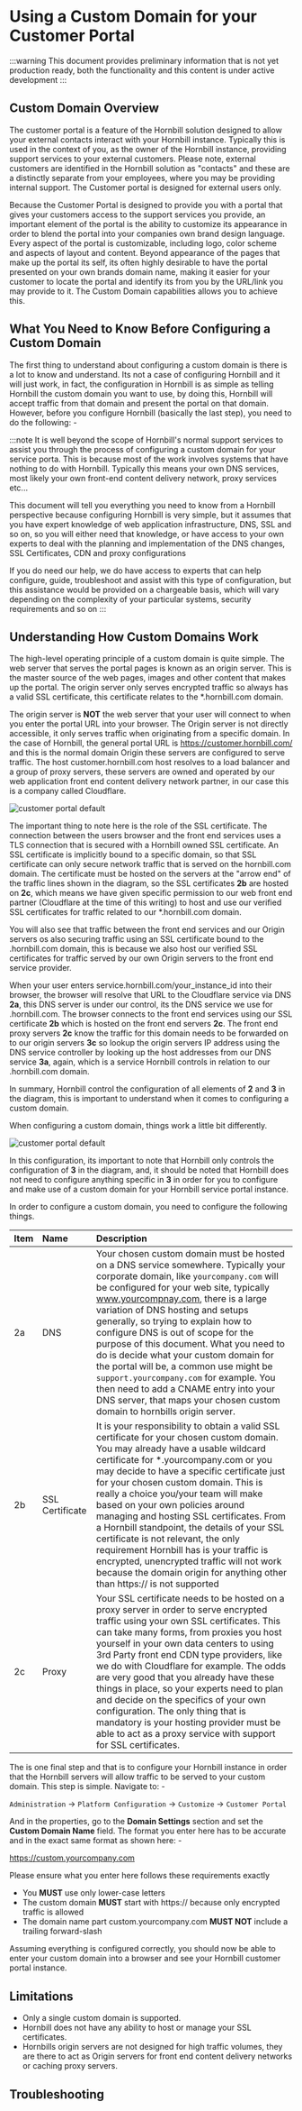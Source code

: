 # Using a Custom Domain for your Customer Portal

:::warning
This document provides preliminary information that is not yet production ready, both the functionality and this content is under active development
:::

## Custom Domain Overview

The customer portal is a feature of the Hornbill solution designed to allow your external contacts interact with your Hornbill instance. Typically this is used in the context of you, as the owner of the Hornbill instance, providing support services to your external customers.   Please note, external customers are identified in the Hornbill solution as "contacts" and these are a distinctly separate from your employees, where you may be providing internal support.  The Customer portal is designed for external users only. 

Because the Customer Portal is designed to provide you with a portal that gives your customers access to the support services you provide, an important element of the portal is the ability to customize its appearance in order to blend the portal into your companies own brand design language.  Every aspect of the portal is customizable, including logo, color scheme and aspects of layout and content.   Beyond appearance of the pages that make up the portal its self, its often highly desirable to have the portal presented on your own brands domain name, making it easier for your customer to locate the portal and identify its from you by the URL/link you may provide to it.   The Custom Domain capabilities allows you to achieve this. 

## What You Need to Know Before Configuring a Custom Domain

The first thing to understand about configuring a custom domain is there is a lot to know and understand.  Its not a case of configuring Hornbill and it will just work, in fact, the configuration in Hornbill is as simple as telling Hornbill the custom domain you want to use, by doing this, Hornbill will accept traffic from that domain and present the portal on that domain.  However, before you configure Hornbill (basically the last step), you need to do the following: -

:::note
It is well beyond the scope of Hornbill's normal support services to assist you through the process of configuring a custom domain for your service porta.  This is because most of the work involves systems that have nothing to do with Hornbill. Typically this means your own DNS services, most likely your own front-end content delivery network, proxy services etc... 

This document will tell you everything you need to know from a Hornbill perspective because configuring Hornbill is very simple, but it assumes that you have expert knowledge of web application infrastructure, DNS, SSL and so on, so you will either need that knowledge, or have access to your own experts to deal with the planning and implementation of the DNS changes, SSL Certificates, CDN and proxy configurations

If you do need our help, we do have access to experts that can help configure, guide, troubleshoot and assist with this type of configuration, but this assistance would be provided on a chargeable basis, which will vary depending on the complexity of your particular systems, security requirements and so on
:::

## Understanding How Custom Domains Work

The high-level operating principle of a custom domain is quite simple.  The web server that serves the portal pages is known as an origin server.  This is the master source of the web pages, images and other content that makes up the portal.  The origin server only serves encrypted traffic so always has a valid SSL certificate, this certificate relates to the *.hornbill.com domain.  

The origin server is __NOT__ the web server that your user will connect to when you enter the portal URL into your browser. The Origin server is not directly accessible, it only serves traffic when originating from a specific domain.  In the case of Hornbill, the general portal URL is https://customer.hornbill.com/ and this is the normal domain Origin these servers are configured to serve traffic.   The host customer.hornbill.com host resolves to a load balancer and a group of proxy servers, these servers are owned and operated by our web application front end content delivery network partner, in our case this is a company called Cloudflare. 

![customer portal default](_books/esp-config/customize/customer-portal/images/customer-portal-default.png)

The important thing to note here is the role of the SSL certificate.  The connection between the users browser and the front end services uses a TLS connection that is secured with a Hornbill owned SSL certificate.  An SSL certificate is implicitly bound to a specific domain, so that SSL certificate can only secure network traffic that is served on the hornbill.com domain.  The certificate must be hosted on the servers at the "arrow end" of the traffic lines shown in the diagram, so the SSL certificates __2b__ are hosted on __2c__, which means we have given specific permission to our web front end partner (Cloudflare at the time of this writing) to host and use our verified SSL certificates for traffic related to our *.hornbill.com domain.

You will also see that traffic between the front end services and our Origin servers os also securing traffic using an SSL certificate bound to the .hornbill.com domain, this is because we also host our verified SSL certificates for traffic served by our own Origin servers to the front end service provider. 

When your user enters service.hornbill.com/your_instance_id into their browser, the browser will resolve that URL to the Cloudflare service via DNS __2a__, this DNS server is under our control, its the DNS service we use for .hornbill.com.   The browser connects to the front end services using our SSL certificate __2b__ which is hosted on the front end servers __2c__.  The front end proxy servers __2c__ know the traffic for this domain needs to be forwarded on to our origin servers __3c__ so lookup the origin servers IP address using the DNS service controller by looking up the host addresses from our DNS service __3a__, again, which is a service Hornbill controls in relation to our .hornbill.com domain. 

In summary, Hornbill control the configuration of all elements of __2__ and __3__ in the diagram, this is important to understand when it comes to configuring a custom domain.

When configuring a custom domain, things work a little bit differently. 

![customer portal default](_books/esp-config/customize/customer-portal/images/customer-portal-custom.png)

In this configuration, its important to note that Hornbill only controls the configuration of __3__ in the diagram, and, it should be noted that Hornbill does not need to configure anything specific in __3__ in order for you to configure and make use of a custom domain for your Hornbill service portal instance. 

In order to configure a custom domain, you need to configure the following things. 

|Item|Name|Description|
|:--|:--|:--|
|2a|DNS|Your chosen custom domain must be hosted on a DNS service somewhere. Typically your corporate domain, like `yourcompany.com` will be configured for your web site, typically www.yourcompnay.com, there is a large variation of DNS hosting and setups generally, so trying to explain how to configure DNS is out of scope for the purpose of this document.  What you need to do is decide what your custom domain for the portal will be, a common use might be `support.yourcompany.com` for example.  You then need to add a CNAME entry into your DNS server, that maps your chosen custom domain to hornbills origin server.|
|2b|SSL Certificate|It is your responsibility to obtain a valid SSL certificate for your chosen custom domain. You may already have a usable wildcard certificate for *.yourcompany.com or you may decide to have a specific certificate just for your chosen custom domain.  This is really a choice you/your team will make based on your own policies around managing and hosting SSL certificates. From a Hornbill standpoint, the details of your SSL certificate is not relevant, the only requirement Hornbill has is your traffic is encrypted, unencrypted traffic will not work because the domain origin for anything other than https:// is not supported|
|2c|Proxy| Your SSL certificate needs to be hosted on a proxy server in order to serve encrypted traffic using your own SSL certificates.  This can take many forms, from proxies you host yourself in your own data centers to using 3rd Party front end CDN type providers, like we do with Cloudflare for example.  The odds are very good that you already have these things in place, so your experts need to plan and decide on the specifics of your own configuration. The only thing that is mandatory is your hosting provider must be able to act as a proxy service with support for SSL certificates.|

The is one final step and that is to configure your Hornbill instance in order that the Hornbill servers will allow traffic to be served to your custom domain.  This step is simple. Navigate to: -

`Administration` -> `Platform Configuration` -> `Customize` -> `Customer Portal` 

And in the properties, go to the __Domain Settings__ section and set the __Custom Domain Name__ field. The format you enter here has to be accurate and in the exact same format as shown here: -

https://custom.yourcompany.com

Please ensure what you enter here follows these requirements exactly

- You __MUST__ use only lower-case letters
- The custom domain __MUST__ start with https:// because only encrypted traffic is allowed
- The domain name part custom.yourcompany.com __MUST NOT__ include a trailing forward-slash

Assuming everything is configured correctly, you should now be able to enter your custom domain into a browser and see your Hornbill customer portal instance.

## Limitations
- Only a single custom domain is supported.
- Hornbill does not have any ability to host or manage your SSL certificates. 
- Hornbills origin servers are not designed for high traffic volumes, they are there to act as Origin servers for front end content delivery networks or caching proxy servers. 

## Troubleshooting









